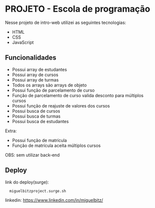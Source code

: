 # PROJETO - Escola de programação

Nesse projeto de intro-web utilizei as seguintes tecnologias:

- HTML
- CSS
- JavaScript



## Funcionalidades

- Possui array de estudantes
- Possui array de cursos
- Possui array de turmas
- Todos os arrays são arrays de objeto
- Possui função de parcelamento de curso
- Função de parcelamento de curso valida desconto para múltiplos cursos
- Possui função de reajuste de valores dos cursos
- Possui busca de cursos
- Possui busca de turmas
- Possui busca de estudantes

Extra:
- Possui função de matrícula
- Função de matrícula aceita múltiplos cursos

OBS: sem utilizar back-end


## Deploy

link do deploy(surge): 

```bash
  miguelbitzproject.surge.sh
```

linkedin: https://www.linkedin.com/in/miguelbitz/
